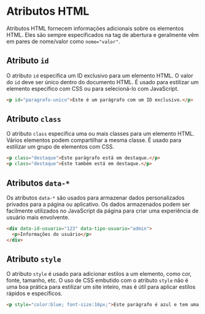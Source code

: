 # Atributos HTML

Atributos HTML fornecem informações adicionais sobre os elementos HTML. Eles são sempre especificados na tag de abertura e geralmente vêm em pares de nome/valor como `nome="valor"`.

## Atributo `id`

O atributo `id` especifica um ID exclusivo para um elemento HTML. O valor do `id` deve ser único dentro do documento HTML. É usado para estilizar um elemento específico com CSS ou para selecioná-lo com JavaScript.

```html
<p id="paragrafo-unico">Este é um parágrafo com um ID exclusivo.</p>
```

## Atributo `class`

O atributo `class` especifica uma ou mais classes para um elemento HTML. Vários elementos podem compartilhar a mesma classe. É usado para estilizar um grupo de elementos com CSS.

```html
<p class="destaque">Este parágrafo está em destaque.</p>
<p class="destaque">Este também está em destaque.</p>
```

## Atributos `data-*`

Os atributos `data-*` são usados para armazenar dados personalizados privados para a página ou aplicativo. Os dados armazenados podem ser facilmente utilizados no JavaScript da página para criar uma experiência de usuário mais envolvente.

```html
<div data-id-usuario="123" data-tipo-usuario="admin">
  <p>Informações do usuário</p>
</div>
```

## Atributo `style`

O atributo `style` é usado para adicionar estilos a um elemento, como cor, fonte, tamanho, etc. O uso de CSS embutido com o atributo `style` não é uma boa prática para estilizar um site inteiro, mas é útil para aplicar estilos rápidos e específicos.

```html
<p style="color:blue; font-size:16px;">Este parágrafo é azul e tem uma fonte de 16px.</p>
```
